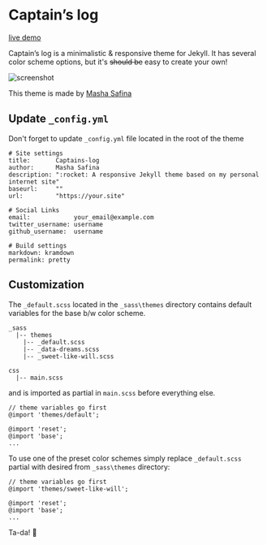 # Captain’s log

[live demo](http://mashlo.github.io/captains-log/)

Captain’s log is a minimalistic & responsive theme for Jekyll. It has several color scheme options, but it's ~~should be~~ easy to create your own!

![screenshot](https://raw.githubusercontent.com/mashlo/captains-log/gh-pages/assets/preview.png)

This theme is made by [Masha Safina](http://masha.space)

## Update `_config.yml`

Don't forget to update `_config.yml` file located in the root of the theme

```
# Site settings
title:       Captains-log
author:      Masha Safina
description: ":rocket: A responsive Jekyll theme based on my personal internet site"
baseurl:     "" 
url:         "https://your.site" 

# Social Links
email:            your_email@example.com
twitter_username: username
github_username:  username

# Build settings
markdown: kramdown
permalink: pretty

```

## Customization

The `_default.scss` located in the `_sass\themes` directory contains default variables for the base b/w color scheme. 

```
_sass
  |-- themes
    |-- _default.scss
    |-- _data-dreams.scss
    |-- _sweet-like-will.scss

css
  |-- main.scss

```

and is imported as partial in `main.scss` before everything else.

```
// theme variables go first
@import 'themes/default';

@import 'reset';
@import 'base';
...
```

To use one of the preset color schemes simply replace `_default.scss` partial with desired from `_sass\themes` directory:

```
// theme variables go first
@import 'themes/sweet-like-will';

@import 'reset';
@import 'base';
...

```

Ta-da! 🎉

